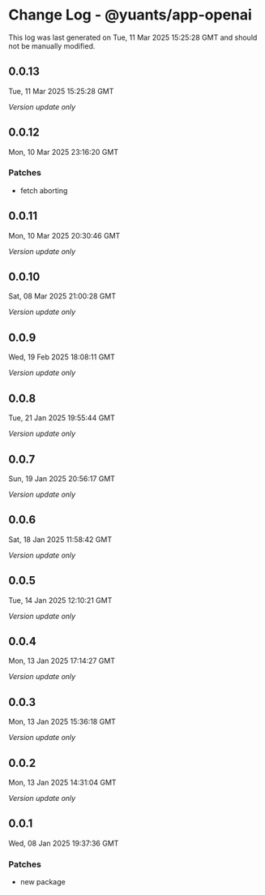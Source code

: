 # Change Log - @yuants/app-openai

This log was last generated on Tue, 11 Mar 2025 15:25:28 GMT and should not be manually modified.

## 0.0.13
Tue, 11 Mar 2025 15:25:28 GMT

_Version update only_

## 0.0.12
Mon, 10 Mar 2025 23:16:20 GMT

### Patches

- fetch aborting

## 0.0.11
Mon, 10 Mar 2025 20:30:46 GMT

_Version update only_

## 0.0.10
Sat, 08 Mar 2025 21:00:28 GMT

_Version update only_

## 0.0.9
Wed, 19 Feb 2025 18:08:11 GMT

_Version update only_

## 0.0.8
Tue, 21 Jan 2025 19:55:44 GMT

_Version update only_

## 0.0.7
Sun, 19 Jan 2025 20:56:17 GMT

_Version update only_

## 0.0.6
Sat, 18 Jan 2025 11:58:42 GMT

_Version update only_

## 0.0.5
Tue, 14 Jan 2025 12:10:21 GMT

_Version update only_

## 0.0.4
Mon, 13 Jan 2025 17:14:27 GMT

_Version update only_

## 0.0.3
Mon, 13 Jan 2025 15:36:18 GMT

_Version update only_

## 0.0.2
Mon, 13 Jan 2025 14:31:04 GMT

_Version update only_

## 0.0.1
Wed, 08 Jan 2025 19:37:36 GMT

### Patches

- new package

